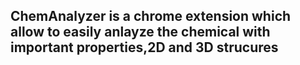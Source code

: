 ## ChemAnalyzer is a chrome extension which allow to easily anlayze the chemical with important properties,2D and 3D strucures